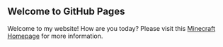 ## Welcome to GitHub Pages

Welcome to my website! How are you today? Please visit this [Minecraft Homepage](https://www.minecraft.net/en-us/) for more information.

